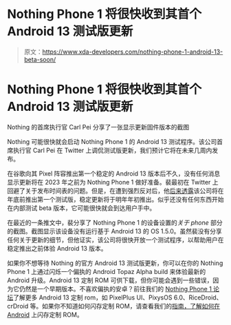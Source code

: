 # Nothing Phone 1 将很快收到其首个 Android 13 测试版更新

> 原文：<https://www.xda-developers.com/nothing-phone-1-android-13-beta-soon/>

# Nothing Phone 1 将很快收到其首个 Android 13 测试版更新

Nothing 的首席执行官 Carl Pei 分享了一张显示更新固件版本的截图

Nothing 可能很快就会启动 Nothing Phone 1 的 Android 13 测试程序。该公司首席执行官 Carl Pei 在 Twitter 上调侃测试版更新，我们预计它将在未来几周内发布。

在谷歌向其 Pixel 阵容推出第一个稳定的 Android 13 版本后不久，没有任何消息显示更新将在 2023 年之前为 Nothing Phone 1 做好准备。裴最初在 Twitter 上回避了关于发布时间表的问题。但是，在遭到强烈反对后，他[后来透露](https://www.xda-developers.com/nothing-delivers-updated-timeline-for-android-13-update/)该公司将在年底前推出第一个测试版，稳定更新将于明年年初推出。似乎还没有任何东西开始在内部测试 beta 版本，它可能很快就会到达用户手中。

在最近的一条推文中，裴分享了 Nothing Phone 1 的设备设置的*关于 phone* 部分的截图。截图显示该设备没有运行基于 Android 13 的 OS 1.5.0。虽然裴没有分享任何关于更新的细节，但他证实，该公司将很快开放一个测试程序，以帮助用户在稳定推出之前体验 Android 13 版本。

如果你不想等待 Nothing 的官方 Android 13 测试版更新，你可以在你的 Nothing Phone 1 上通过闪烁一个偏执的 Android Topaz Alpha build 来体验最新的 Android 升级。Android 13 定制 ROM 可供下载，但你可能会遇到一些错误，因为它仍然是一个早期版本。不喜欢偏执的安卓？前往我们的 [Nothing Phone 1 论坛](https://forum.xda-developers.com/f/nothing-phone-1.12585/)了解更多 Android 13 定制 rom，如 PixelPlus UI、PixysOS 6.0、RiceDroid、crDroid 等。如果你不知道如何闪存定制 ROM，请查看我们的[指南，了解如何在 Android](https://www.xda-developers.com/how-to-install-custom-rom-android/) 上闪存定制 ROM。
